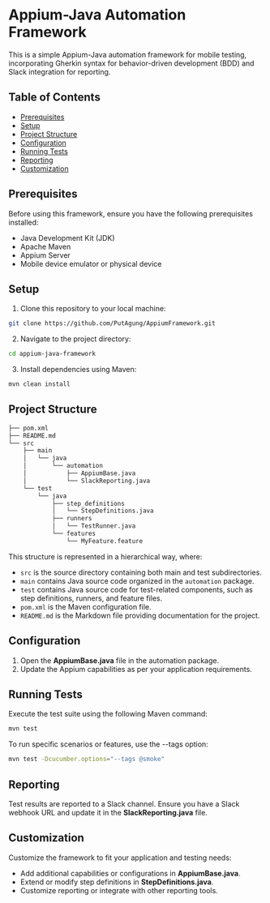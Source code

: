 
# Appium-Java Automation Framework

This is a simple Appium-Java automation framework for mobile testing, incorporating Gherkin syntax for behavior-driven development (BDD) and Slack integration for reporting.

## Table of Contents
- [Prerequisites](#prerequisites)
- [Setup](#setup)
- [Project Structure](#project-structure)
- [Configuration](#configuration)
- [Running Tests](#running-tests)
- [Reporting](#reporting)
- [Customization](#customization)


## Prerequisites
Before using this framework, ensure you have the following prerequisites installed:

- Java Development Kit (JDK)
- Apache Maven
- Appium Server
- Mobile device emulator or physical device

## Setup
1. Clone this repository to your local machine:
```bash
git clone https://github.com/PutAgung/AppiumFramework.git
```
2. Navigate to the project directory:
```bash
cd appium-java-framework
```

3. Install dependencies using Maven:
```bash
mvn clean install
```

## Project Structure

```bash
├── pom.xml
├── README.md
└── src
    ├── main
    │   └── java
    │       └── automation
    │           ├── AppiumBase.java
    │           └── SlackReporting.java
    └── test
        └── java
            ├── step_definitions
            │   └── StepDefinitions.java
            ├── runners
            │   └── TestRunner.java
            └── features
                └── MyFeature.feature

```

This structure is represented in a hierarchical way, where:

- `src` is the source directory containing both main and test subdirectories.
- `main` contains Java source code organized in the `automation` package.
- `test` contains Java source code for test-related components, such as step definitions, runners, and feature files.
- `pom.xml` is the Maven configuration file.
- `README.md` is the Markdown file providing documentation for the project.


## Configuration
1. Open the **AppiumBase.java** file in the automation package.
2. Update the Appium capabilities as per your application requirements.

## Running Tests
Execute the test suite using the following Maven command:
```bash
mvn test
```
To run specific scenarios or features, use the --tags option:
```bash
mvn test -Dcucumber.options="--tags @smoke"
```
## Reporting
Test results are reported to a Slack channel. Ensure you have a Slack webhook URL and update it in the **SlackReporting.java** file.

## Customization
Customize the framework to fit your application and testing needs:

- Add additional capabilities or configurations in **AppiumBase.java**.
- Extend or modify step definitions in **StepDefinitions.java**.
- Customize reporting or integrate with other reporting tools.
